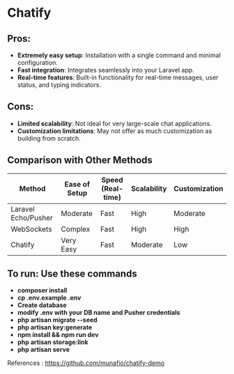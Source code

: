 # Chatify

## Pros:
- **Extremely easy setup**: Installation with a single command and minimal configuration.
- **Fast integration**: Integrates seamlessly into your Laravel app.
- **Real-time features**: Built-in functionality for real-time messages, user status, and typing indicators.

## Cons:
- **Limited scalability**: Not ideal for very large-scale chat applications.
- **Customization limitations**: May not offer as much customization as building from scratch.

## Comparison with Other Methods

| Method             | Ease of Setup | Speed (Real-time) | Scalability | Customization |
|--------------------|---------------|-------------------|-------------|---------------|
| Laravel Echo/Pusher| Moderate      | Fast              | High        | Moderate      |
| WebSockets         | Complex       | Fast              | High        | High          |
| Chatify            | Very Easy     | Fast              | Moderate    | Low           |


## To run: Use these commands
- **composer install**
- **cp .env.example .env**
- **Create database**
- **modify .env with your DB name and Pusher credentials**
- **php artisan migrate --seed**
- **php artisan key:generate**
- **npm install && npm run dev**
- **php artisan storage:link**
- **php artisan serve**

References : https://github.com/munafio/chatify-demo
